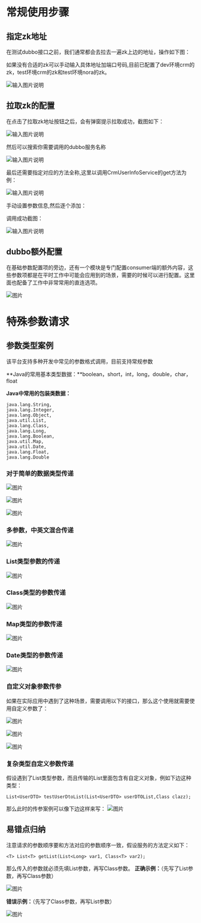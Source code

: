 # **常规使用步骤**

## **指定zk地址**

在测试dubbo接口之前，我们通常都会去拉去一遍zk上边的地址，操作如下图：

如果没有合适的zk可以手动输入具体地址加端口号码,目前已配置了dev环境crm的zk，test环境crm的zk和test环境nora的zk。

![输入图片说明](https://images.gitee.com/uploads/images/2020/0615/223431_e10a577b_1777749.png "屏幕截图.png")

## **拉取zk的配置**

在点击了拉取zk地址按钮之后，会有弹窗提示拉取成功，截图如下：

![输入图片说明](https://images.gitee.com/uploads/images/2020/0615/223456_9dc066b4_1777749.png "屏幕截图.png")

然后可以搜索你需要调用的dubbo服务名称

![输入图片说明](https://images.gitee.com/uploads/images/2020/0615/223520_04a124f9_1777749.png "屏幕截图.png")

最后还需要指定对应的方法全称,这里以调用CrmUserInfoService的get方法为例：

![输入图片说明](https://images.gitee.com/uploads/images/2020/0615/223538_890bee6d_1777749.png "屏幕截图.png")

手动设置参数信息,然后逐个添加：

调用成功截图：

![输入图片说明](https://images.gitee.com/uploads/images/2020/0615/223611_b8b14f9e_1777749.png "屏幕截图.png")

## dubbo额外配置

在基础参数配置项的旁边，还有一个模块是专门配置consumer端的额外内容，这些参数项都是在平时工作中可能会应用到的场景，需要的时候可以进行配置。这里面也配备了工作中非常常用的直连选项。

![图片](https://uploader.shimo.im/f/Gcw5JqL5YlgZQGzc.png!thumbnail)



# **特殊参数请求**

## 参数类型案例

该平台支持多种开发中常见的参数格式调用，目前支持常规参数

**Java的常用基本类型数据：**boolean，short，int，long，double，char，float

**Java中常用的包装类数据：**

```
java.lang.String,
java.lang.Integer,
java.lang.Object,
java.util.List,
java.lang.Class,
java.lang.Long,
java.lang.Boolean,
java.util.Map,
java.util.Date,
java.lang.Float,
java.lang.Double
```
### 对于简单的数据类型传递

![图片](https://uploader.shimo.im/f/1MiAoLiD6zADpfVx.png!thumbnail)

![图片](https://uploader.shimo.im/f/s8WRZPpOOyIn7LWF.png!thumbnail)

![图片](https://uploader.shimo.im/f/aftGOrdiJK0fUkfs.png!thumbnail)

### **多参数，中英文混合传递**

![图片](https://uploader.shimo.im/f/CLoLIsGXQJYXDxa5.png!thumbnail)


### List类型参数的传递

![图片](https://uploader.shimo.im/f/Nc5xZfr7gSYtNAjG.png!thumbnail)

### Class类型的参数传递

![图片](https://uploader.shimo.im/f/cDDbIt93U1Ysh1x5.png!thumbnail)

### Map类型的参数传递

![图片](https://uploader.shimo.im/f/Q3yK4kQ2gOUaZ5ZG.png!thumbnail)

### Date类型的参数传递

![图片](https://uploader.shimo.im/f/UsVY6h4EjMA5kU0O.png!thumbnail)


### 自定义对象参数传参

如果在实际应用中遇到了这种场景，需要调用以下的接口，那么这个使用就需要使用自定义参数了：

![图片](https://uploader.shimo.im/f/GKpiGPwqJrUZVah0.png!thumbnail)

![图片](https://uploader.shimo.im/f/aNmj770zEzEvTjVF.png!thumbnail)

![图片](https://uploader.shimo.im/f/CrImGXuoCcMImCSs.png!thumbnail)

### 复杂类型自定义参数传递

假设遇到了List类型参数，而且传输的List里面包含有自定义对象，例如下边这种类型：

```
List<UserDTO> testUserDtoList(List<UserDTO> userDTOList,Class clazz);
```
那么此时的传参案例可以像下边这样来写：
![图片](https://uploader.shimo.im/f/OpOJB7oQshg63DXf.png!thumbnail)




## 易错点归纳

注意请求的参数顺序要和方法对应的参数顺序一致，假设服务的方法定义如下：

```
<T> List<T> getList(List<Long> var1, Class<T> var2);
```
那么传入的参数就必须先填List参数，再写Class参数。
**正确示例：**（先写了List参数，再写Class参数）

![图片](https://uploader.shimo.im/f/vyFkbFJTYDIwkPzU.png!thumbnail)

**错误示例：**（先写了Class参数，再写List参数）

![图片](https://uploader.shimo.im/f/X0tmB5KbGu8L96sJ.png!thumbnail)






